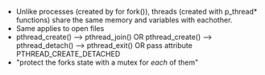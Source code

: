 * Unlike processes (created by for fork()), threads (created with p_thread* functions) share the same memory and variables with eachother. 
* Same applies to open files
* pthread_create() --> pthread_join()
    OR
    pthread_create() --> pthread_detach() --> pthread_exit()
    OR pass attribute PTHREAD_CREATE_DETACHED
* "protect the forks state with a mutex for *each* of them"
